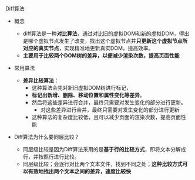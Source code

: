 Diff算法
- 概念
    - diff算法是一种**对比算法**，通过对比旧的虚拟DOM和新的虚拟DOM，得出是哪个虚拟节点发生了改变，找出这个虚拟节点并**只更新这个虚拟节点所对应的真实节点**，实现精准地更新真实DOM，提高效率。
    - **主要用于比较两个DOM树的差异，以便减少渲染次数，提高页面性能**
- 常用算法
    - **差异比较算法**：
        - 这种算法会先对新旧虚拟DOM树进行标记，
        - **标记出新增、删除、移动位置和属性变化等差异**。
        - 然后将这些差异进行合并，最终只需要对发生变化的部分进行更新。
            - 对这些差异进行合并，最终只需要对发生变化的部分进行更新
        - 这种算法的复杂度比较低，且可以减少页面的渲染次数，提高页面性能

- Diff算法为什么要同层比较？
    - 同层级比较是因为Diff算法采用的是**基于行的比较方式**，即将文本分解成行，并按照行进行比较。
    - 同层级比较；会逐行对比两个文本文件，找到不同之处；**这种比较方式可以有效地找出两个文本之间的差异，速度比较快**
